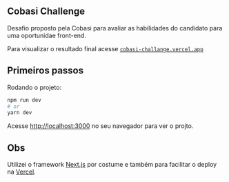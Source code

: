
## Cobasi Challenge

Desafio proposto pela Cobasi para avaliar as habilidades do candidato para uma oportunidae front-end.

Para visualizar o resultado final acesse [`cobasi-challange.vercel.app`](https://cobasi-challange.vercel.app/)

## Primeiros passos

Rodando o projeto:

```bash
npm run dev
# or
yarn dev
```

Acesse [http://localhost:3000](http://localhost:3000) no seu navegador para ver o projto.

## Obs

Utilizei o framework [Next.js](https://nextjs.org/) por costume e também para facilitar o deploy na [Vercel](https://vercel.com/).
